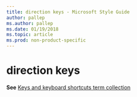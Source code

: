 ```yaml
---
title: direction keys - Microsoft Style Guide
author: pallep
ms.author: pallep
ms.date: 01/19/2018
ms.topic: article
ms.prod: non-product-specific
---
```


# direction keys

**See** [Keys and keyboard shortcuts term collection](/style-guide/a-z-word-list-term-collections/term-collections/keys-keyboard-shortcuts)
